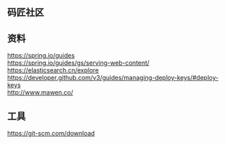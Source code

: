 ## 码匠社区

## 资料
https://spring.io/guides <br/>
https://spring.io/guides/gs/serving-web-content/ <br/>
https://elasticsearch.cn/explore <br/>
https://developer.github.com/v3/guides/managing-deploy-keys/#deploy-keys <br/>
http://www.mawen.co/

## 工具
https://git-scm.com/download

